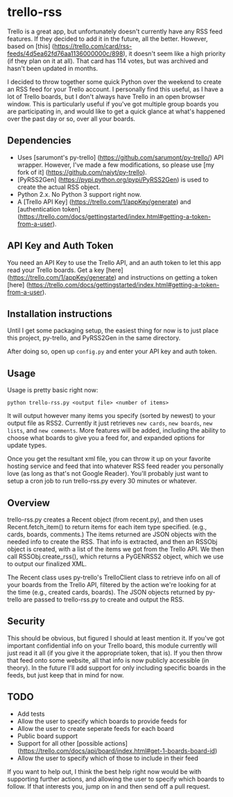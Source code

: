 # trello-rss

Trello is a great app, but unfortunately doesn't currently have any RSS feed features. If they decided to add it in the future, all the better. However, based on [this] (https://trello.com/card/rss-feeds/4d5ea62fd76aa1136000000c/898), it doesn't seem like a high priority (if they plan on it at all). That card has 114 votes, but was archived and hasn't been updated in months.

I decided to throw together some quick Python over the weekend to create an RSS feed for your Trello account. I personally find this useful, as I have a lot of Trello boards, but I don't always have Trello in an open browser window. This is particularly useful if you've got multiple group boards you are participating in, and would like to get a quick glance at what's happened over the past day or so, over all your boards.

## Dependencies

- Uses [sarumont's py-trello] (https://github.com/sarumont/py-trello/) API wrapper. However, I've made a few modifications, so please use [my fork of it] (https://github.com/naiyt/py-trello).
- [PyRSS2Gen] (https://pypi.python.org/pypi/PyRSS2Gen) is used to create the actual RSS object.
- Python 2.x. No Python 3 support right now.
- A [Trello API Key] (https://trello.com/1/appKey/generate) and [authentication token] (https://trello.com/docs/gettingstarted/index.html#getting-a-token-from-a-user).

## API Key and Auth Token

You need an API Key to use the Trello API, and an auth token to let this app read your Trello boards. Get a key [here] (https://trello.com/1/appKey/generate) and instructions on getting a token [here] (https://trello.com/docs/gettingstarted/index.html#getting-a-token-from-a-user).

## Installation instructions

Until I get some packaging setup, the easiest thing for now is to just place this project, py-trello, and PyRSS2Gen in the same directory.

After doing so, open up `config.py` and enter your API key and auth token.

## Usage

Usage is pretty basic right now:

    python trello-rss.py <output file> <number of items>

It will output however many items you specify (sorted by newest) to your output file as RSS2. Currently it just retrieves `new cards`, `new boards`, `new lists`, and `new comments`. More features will be added, including the ability to choose what boards to give you a feed for, and expanded options for update types.

Once you get the resultant xml file, you can throw it up on your favorite hosting service and feed that into whatever RSS feed reader you personally love (as long as that's not Google Reader). You'll probably just want to setup a cron job to run trello-rss.py every 30 minutes or whatever.

## Overview

trello-rss.py creates a Recent object (from recent.py), and then uses Recent.fetch_item() to return items for each item type specified. (e.g., cards, boards, comments.) The items returned are JSON objects with the needed info to create the RSS. That info is extracted, and then an RSSObj object is created, with a list of the items we got from the Trello API. We then call RSSObj.create_rss(), which returns a PyGENRSS2 object, which we use to output our finalized XML.

The Recent class uses py-trello's TrelloClient class to retrieve info on all of your boards from the Trello API, filtered by the action we're looking for at the time (e.g., created cards, boards). The JSON objects returned by py-trello are passed to trello-rss.py to create and output the RSS.

## Security

This should be obvious, but figured I should at least mention it. If you've got important confidential info on your Trello board, this module currently will just read it all (if you give it the appropriate token, that is). If you then throw that feed onto some website, all that info is now publicly accessible (in theory). In the future I'll add support for only including specific boards in the feeds, but just keep that in mind for now.

## TODO

- Add tests
- Allow the user to specify which boards to provide feeds for
- Allow the user to create seperate feeds for each board
- Public board support
- Support for all other [possible actions] (https://trello.com/docs/api/board/index.html#get-1-boards-board-id)
- Allow the user to specify which of those to include in their feed

If you want to help out, I think the best help right now would be with supporting further actions, and allowing the user to specify which boards to follow. If that interests you, jump on in and then send off a pull request.
